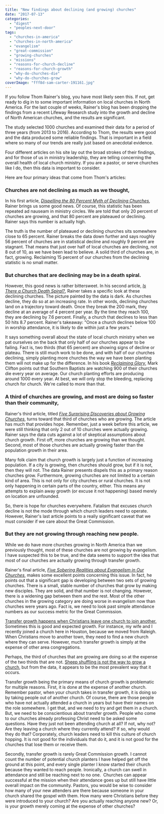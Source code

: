 ```yaml
---
title: "New findings about declining (and growing) churches"
date: "2017-07-13"
categories: 
  - "digest"
  - "peoples-next-door"
tags: 
  - "churches-in-america"
  - "churches-in-north-america"
  - "evangelism"
  - "great-commission"
  - "growing-churches"
  - "missions"
  - "reasons-for-church-decline"
  - "reasons-for-church-growth"
  - "why-do-churches-die"
  - "why-do-churches-grow"
coverImage: "fff8d-sam-carter-191161.jpg"
---
```


If you follow Thom Rainer's blog, you have most likely seen this. If not, get ready to dig in to some important information on local churches in North America. For the last couple of weeks, Rainer's blog has been dropping the findings from a recent Lifeway Research study into the growth and decline of North American churches, and the results are significant.

The study selected 1000 churches and examined their data for a period of three years (from 2013 to 2016). According to Thom, the results were good and the data produced some reliable findings. That is important in a field where so many of our trends are really just based on anecdotal evidence.

Four different articles on his site lay out the broad strokes of their findings, and for those of us in ministry leadership, they are telling concerning the overall health of local church ministry. If you are a pastor, or serve churches like I do, then this data is important to consider.

Here are four primary ideas that come from Thom's articles:

### Churches are not declining as much as we thought,

In his first article, [_Dispelling the 80 Percent Myth of Declining Churches_](http://thomrainer.com/2017/06/dispelling-80-percent-myth-declining-churches/), Rainer brings us some good news. Of course, this statistic has been repeated ad nauseam in ministry circles. We are told that only 20 percent of churches are growing, and that 80 percent are plateaued or declining. Rainer says this number is actually high.

The truth is the number of plateaued or declining churches sits somewhere close to 65 percent. Rainer breaks the data down further and says roughly 56 percent of churches are in statistical decline and roughly 9 percent are stagnant. That means that just over half of local churches are declining, not 8 out of 10, as we have been lead to believe. A solid third of churches are, in fact, growing. Reclaiming 15 percent of our churches from the declining statistic is no small matter.

### But churches that are declining may be in a death spiral.

However, this good news is rather bittersweet. In his second article, [_Is There a Church Death Spiral?_](http://thomrainer.com/2017/07/church-death-spiral/), Rainer takes a specific look at these declining churches. The picture painted by the data is dark. As churches decline, they do so at an increasing rate. In other words, declining churches land on a trajectory toward death. Once they break the 200 mark, they decline at an average of 4 percent per year. By the time they reach 100, they are declining by 7.6 percent. Finally, a church that declines to less than 50 hits 8.7 percent. Rainer's takeaway: "Once a church declines below 100 in worship attendance, it is likely to die within just a few years."

It says something overall about the state of local church ministry when we pat ourselves on the back that only half of our churches appear to be failing. Fact is, two thirds (that 65 percent) are showing signs of decline or plateau. There is still much work to be done, and with half of our churches declining, simply planting more churches the way we have been planting them will not make up for the difference. In his book [_Reclaiming Glory_](https://www.amazon.com/dp/B01FN30OOK/ref=dp-kindle-redirect?_encoding=UTF8&btkr=1), Mark Clifton points out that Southern Baptists are watching 900 of their churches die every year on average. Our church planting efforts are producing around 1000 every year. At best, we will only stop the bleeding, replacing church for church. We're called to more than that.

### A third of churches are growing, and most are doing so faster than their community,

Rainer's third article, titled [_Five Surprising Discoveries about Growing Churches_](http://thomrainer.com/2017/07/five-surprising-discoveries-growing-churches/), turns toward that third of churches who are growing. The article has much that provides hope. Remember, just a week before this article, we were still thinking that only 2 out of 10 churches were actually growing. Rainer says the data cuts against a lot of skeptical assumptions about church growth. First off, more churches are growing than we thought. Second, most of those churches are actually growing faster than the population growth in their area.

Many folk claim that church growth is largely just a function of increasing population. If a city is growing, then churches should grow, but if it is not, then they will not. The data Rainer presents dispels this as a primary reason churches grow. Furthermore, growing churches are not limited to a certain kind of area. This is not only for city churches or rural churches. It is not only happening in certain parts of the country, either. This means any attempts to explain away growth (or excuse it not happening) based merely on location are unfounded.

So, there is hope for churches everywhere. Fatalism that excuses church decline is not the mode through which church leaders need to operate. However, Rainer's last article points to a really significant caveat that we must consider if we care about the Great Commission.

### But they are not growing through reaching new people.

While we do have more churches growing in North America than we previously thought, most of these churches are not growing by evangelism. I have suspected this to be true, and the data seems to support the idea that most of our churches are actually growing through transfer growth.

Rainer's final article, [_Five Sobering Realities about Evangelism in Our Churches_](http://thomrainer.com/2017/07/five-sobering-realities-evangelism-churches/), makes some excellent points concerning this issue. In fact, he points out that a significant gap is developing between two sets of growing churches. There is a small, stable number of churches that grow by making new disciples. They are solid, and that number is not changing. However, there is a widening gap between them and the rest. Most of the other churches in the growing category are doing worse in evangelism now than churches were years ago. Fact is, we need to look past simple attendance numbers as our success metric for the Great Commission.

[Transfer growth happens when Christians leave one church to join another.](http://blog.keelancook.com/2016/11/there-are-only-three-kinds-of-church-growth.html) Sometimes this is good and expected growth. For instance, my wife and I recently joined a church here in Houston, because we moved from Raleigh. When Christians move to another town, they need to find a new church where they can serve. However, much transfer growth is simply at the expense of other area congregations.

Perhaps, the third of churches that are growing are doing so at the expense of the two thirds that are not. [Sheep shuffling is not the way to grow a church](http://blog.keelancook.com/2016/09/shuffling-sheep-church-growth-does-not-necessarily-equal-reaching-people.html), but from the data, it appears to be the most prevalent way that it occurs.

Transfer growth being the primary means of church growth is problematic for multiple reasons. First, it is done at the expense of another church. Remember pastor, when your church takes in transfer growth, it is doing so by taking people out of another church. Of course, there are those people who have not actually attended a church in years but have their names on the role somewhere. I get that, and we need to try and get them in a church. But, we need to be conscientious about transfer growth. People who come to our churches already professing Christ need to be asked some questions. Have they just not been attending church at all? If not, why not? Are they leaving a church where they currently attend? If so, why would they do that? Corporately, church leaders need to kill this culture of church hopping. It is not good for the individuals that do it, and it is not good for the churches that lose them or receive them.

Secondly, transfer growth is rarely Great Commission growth. I cannot count the number of potential church planters I have helped get off the ground at this point, and every single planter I know started their church because they wanted to reach people. Ironically, a church can swell in attendance and still be reaching next to no one.  Churches can appear successful at the mission when their attendance goes up but still have little overall impact on the community. Pastors, you would be wise to consider how many of your new attenders are there because someone in your church shared the gospel with them. How many were Christians before they were introduced to your church? Are you actually reaching anyone new? Or, is your growth merely coming at the expense of other churches?
